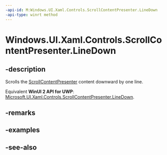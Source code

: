 ```yaml
---
-api-id: M:Windows.UI.Xaml.Controls.ScrollContentPresenter.LineDown
-api-type: winrt method
---
```


<!-- Method syntax
public void LineDown()
-->

# Windows.UI.Xaml.Controls.ScrollContentPresenter.LineDown

## -description
Scrolls the [ScrollContentPresenter](scrollcontentpresenter.md) content downward by one line.

Equivalent **WinUI 2 API for UWP**: [Microsoft.UI.Xaml.Controls.ScrollContentPresenter.LineDown](/windows/winui/api/microsoft.ui.xaml.controls.scrollcontentpresenter.linedown).

## -remarks

## -examples

## -see-also
